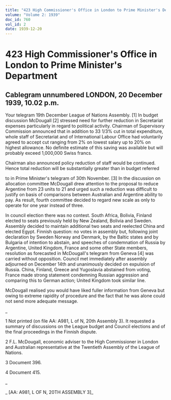```yaml
---
title: "423 High Commissioner's Office in London to Prime Minister's Department"
volume: "Volume 2: 1939"
doc_id: 760
vol_id: 2
date: 1939-12-20
---
```


# 423 High Commissioner's Office in London to Prime Minister's Department

## Cablegram unnumbered LONDON, 20 December 1939, 10.02 p.m.

Your telegram 19th December League of Nations Assembly. [1] In budget discussion McDougall [2] stressed need for further reduction in Secretariat expenses particularly in regard to political activity. Chairman of Supervisory Commission announced that in addition to 33 1/3% cut in total expenditure, whole staff of Secretariat and of International Labour Office had voluntarily agreed to accept cut ranging from 2% on lowest salary up to 20% on highest allowance. No definite estimate of this saving was available but will probably exceed 1,000,000 Swiss francs.

Chairman also announced policy reduction of staff would be continued. Hence total reduction will be substantially greater than in budget referred

to in Prime Minister's telegram of 30th November. [3] In the discussion on allocation committee McDougall drew attention to the proposal to reduce Argentine from 23 units to 21 and urged such a reduction was difficult to justify on basis of comparisons between Australian and Argentine ability to pay. As result, fourth committee decided to regard new scale as only to operate for one year instead of three.

In council election there was no contest. South Africa, Bolivia, Finland elected to seats previously held by New Zealand, Bolivia and Sweden. Assembly decided to maintain additional two seats and reelected China and elected Egypt. Finnish question: no votes in assembly but, following joint declaration by Sweden Norway and Denmark, by the Baltic states and by Bulgaria of intention to abstain, and speeches of condemnation of Russia by Argentine, United Kingdom, France and some other State members, resolution as forecasted in McDougall's telegram from Geneva [4] was carried without opposition. Council met immediately after assembly adjourned on December 14th and unanimously decided on expulsion of Russia. China, Finland, Greece and Yugoslavia abstained from voting, France made strong statement condemning Russian aggression and comparing this to German action; United Kingdom took similar line.

McDougall realised you would have liked fuller information from Geneva but owing to extreme rapidity of procedure and the fact that he was alone could not send more adequate message.

_

1 Not printed (on file AA: A981, L of N, 20th Assembly 3). It requested a summary of discussions on the League budget and Council elections and of the final proceedings in the Finnish dispute.

2 F.L. McDougall, economic adviser to the High Commissioner in London and Australian representative at the Twentieth Assembly of the League of Nations.

3 Document 396.

4 Document 415.

_

_ [AA: A981, L OF N, 20TH ASSEMBLY 3]_

